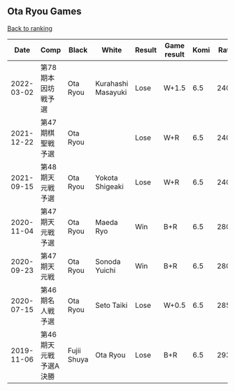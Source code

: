 ## Ota Ryou Games

[Back to ranking](../../index.md)




| **Date** | **Comp** | **Black** | **White** | **Result** | **Game result** | **Komi** | **Rating** | **Diff** | 
| --- | --- | --- | --- | --- | --- | --- | --- | --- |
| 2022-03-02 | 第78期本因坊戦予選 | Ota Ryou | Kurahashi Masayuki | Lose | W+1.5 | 6.5 | 2406.0 | 0.0 | 
| 2021-12-22 | 第47期棋聖戦予選 | Ota Ryou |  | Lose | W+R | 6.5 | 2406.0 | 0.0 | 
| 2021-09-15 | 第48期天元戦予選 | Ota Ryou | Yokota Shigeaki | Lose | W+R | 6.5 | 2406.0 | -396.0 | 
| 2020-11-04 | 第47期天元戦予選 | Ota Ryou | Maeda Ryo | Win | B+R | 6.5 | 2802.0 | 0.0 | 
| 2020-09-23 | 第47期天元戦 | Ota Ryou | Sonoda Yuichi | Win | B+R | 6.5 | 2802.0 | -49.0 | 
| 2020-07-15 | 第46期名人戦予選 | Ota Ryou | Seto Taiki | Lose | W+0.5 | 6.5 | 2851.0 | -79.0 | 
| 2019-11-06 | 第46期天元戦予選A決勝 | Fujii Shuya | Ota Ryou | Lose | B+R | 6.5 | 2930.0 | missing |




